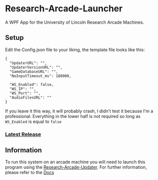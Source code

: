 # Research-Arcade-Launcher
 A WPF App for the University of Lincoln Research Arcade Machines.
## Setup
  Edit the Config.json file to your liking, the template file looks like this:
  ```
  {
    "UpdaterURL": "",
    "UpdaterVersionURL": "",
    "GameDatabaseURL": "",
    "NoInputTimeout_ms": 180000,
  
    "WS_Enabled": false,
    "WS_IP": "",
    "WS_Port": "",
    "AudioFilesURL": ""
  }
  ```
  If you leave it this way, it will probably crash, I didn't test it because I'm a professional.
  Everything in the lower half is not required so long as `WS_Enabled` is equal to `false`
### [Latest Release](https://github.com/Malphatt/Research-Arcade-Launcher/releases/latest "GitHub.com")
## Information
  To run this system on an arcade machine you will need to launch this program using the [Research-Arcade-Updater](https://github.com/Malphatt/Research-Arcade-Updater "GitHub.com").
  For further information, please refer to the [Docs](https://github.com/Malphatt/Arcademia-Dev-Guide/wiki)
  
